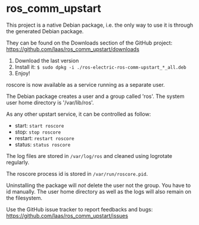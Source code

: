 ros_comm_upstart
================

This project is a native Debian package, i.e. the only way to use it
is through the generated Debian package.

They can be found on the Downloads section of the GitHub project:
https://github.com/laas/ros_comm_upstart/downloads

1. Download the last version
2. Install it:
`$ sudo dpkg -i ./ros-electric-ros-comm-upstart_*_all.deb`
3. Enjoy!

roscore is now available as a service running as a separate user.

The Debian package creates a user and a group called 'ros'.
The system user home directory is '/var/lib/ros'.

As any other upstart service, it can be controlled as follow:

   * start: `start roscore`
   * stop: `stop roscore`
   * restart: `restart roscore`
   * status: `status roscore`

The log files are stored in `/var/log/ros` and cleaned using logrotate
regularly.

The roscore process id is stored in `/var/run/roscore.pid`.

Uninstalling the package will *not* delete the user not the group.
You have to id manually. The user home directory as well as the logs
will also remain on the filesystem.

Use the GitHub issue tracker to report feedbacks and bugs:
https://github.com/laas/ros_comm_upstart/issues
